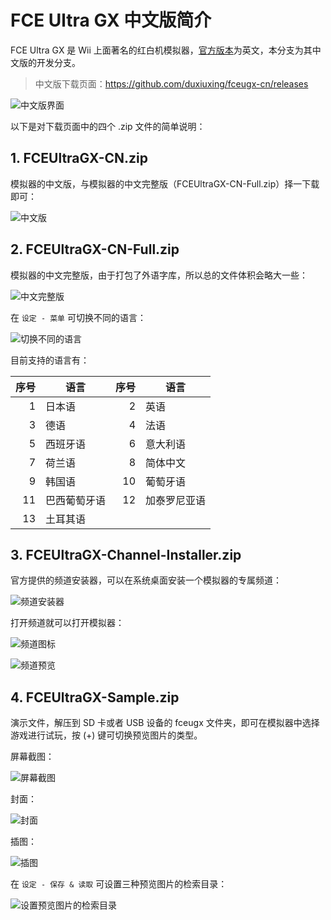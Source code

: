# FCE Ultra GX 中文版简介


FCE Ultra GX 是 Wii 上面著名的红白机模拟器，[官方版本](http://wiibrew.org/wiki/FCE_Ultra_GX)为英文，本分支为其中文版的开发分支。

> 中文版下载页面：<https://github.com/duxiuxing/fceugx-cn/releases>

![中文版界面](./fceugx-cn.png)

以下是对下载页面中的四个 .zip 文件的简单说明：

## 1. FCEUltraGX-CN.zip

模拟器的中文版，与模拟器的中文完整版（FCEUltraGX-CN-Full.zip）择一下载即可：

![中文版](./cn-only-description.png)

## 2. FCEUltraGX-CN-Full.zip

模拟器的中文完整版，由于打包了外语字库，所以总的文件体积会略大一些：

![中文完整版](./cn-full-description.png)

在 `设定 - 菜单` 可切换不同的语言：

![切换不同的语言](./settings-menu-language-cn.png)

目前支持的语言有：

| 序号 | 语言 | 序号 | 语言 |
| ---: | --- | ---: | --- |
| 1 | 日本语 | 2 | 英语 |
| 3 | 德语 | 4 | 法语 |
| 5 | 西班牙语 | 6 | 意大利语 |
| 7 | 荷兰语 | 8 | 简体中文 |
| 9 | 韩国语 | 10 | 葡萄牙语 |
| 11 | 巴西葡萄牙语 | 12 | 加泰罗尼亚语 |
| 13 | 土耳其语 | | |

## 3. FCEUltraGX-Channel-Installer.zip

官方提供的频道安装器，可以在系统桌面安装一个模拟器的专属频道：

![频道安装器](./channel-installer.png)

打开频道就可以打开模拟器：

![频道图标](./channel-icon.png)

![频道预览](./channel-banner.png)

## 4. FCEUltraGX-Sample.zip

演示文件，解压到 SD 卡或者 USB 设备的 fceugx 文件夹，即可在模拟器中选择游戏进行试玩，按 (+) 键可切换预览图片的类型。

屏幕截图：

![屏幕截图](./fceugx-cn.png)

封面：

![封面](./preview-image-cover.png)

插图：

![插图](./preview-image-artwork.png)

在 `设定 - 保存 & 读取` 可设置三种预览图片的检索目录：

![设置预览图片的检索目录](./settings-saving-loading.png)
